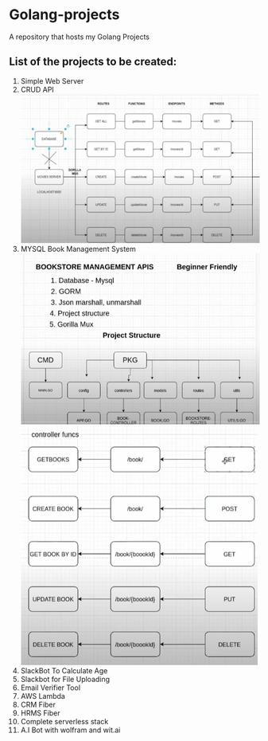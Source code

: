 # Golang-projects
A repository that hosts my Golang Projects

## List of the projects to be created:
1. Simple Web Server
2. CRUD API
![plot](./movies-crud-api-proj/block_diagram.png)
3. MYSQL Book Management System
![plot](./bookstore-ms-proj/block_diagram.png)
![plot](./bookstore-ms-proj/routes_block_diagram.png)
4. SlackBot To Calculate Age
5. Slackbot for File Uploading
6. Email Verifier Tool
7. AWS Lambda
8. CRM Fiber
9. HRMS Fiber
10. Complete serverless stack
11. A.I Bot with wolfram and wit.ai
